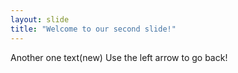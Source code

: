 ```yaml
---
layout: slide
title: "Welcome to our second slide!"
---
```

Another one text(new)
Use the left arrow to go back!
